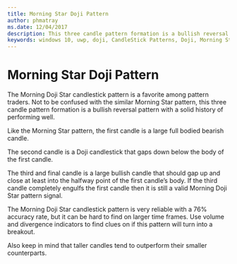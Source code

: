 ```yaml
---
title: Morning Star Doji Pattern
author: phmatray
ms.date: 12/04/2017
description: This three candle pattern formation is a bullish reversal pattern with a solid history of performing well.
keywords: windows 10, uwp, doji, CandleStick Patterns, Doji, Morning Star Doji, Three Candle Pattern
---
```


# Morning Star Doji Pattern

The Morning Doji Star candlestick pattern is a favorite among pattern traders. Not to be confused with the similar Morning Star pattern, this three candle pattern formation is a bullish reversal pattern with a solid history of performing well.

Like the Morning Star pattern, the first candle is a large full bodied bearish candle.

The second candle is a Doji candlestick that gaps down below the body of the first candle.

The third and final candle is a large bullish candle that should gap up and close at least into the halfway point of the first candle’s body. If the third candle completely engulfs the first candle then it is still a valid Morning Doji Star pattern signal.

The Morning Doji Star candlestick pattern is very reliable with a 76% accuracy rate, but it can be hard to find on larger time frames. Use volume and divergence indicators to find clues on if this pattern will turn into a breakout.

Also keep in mind that taller candles tend to outperform their smaller counterparts.
